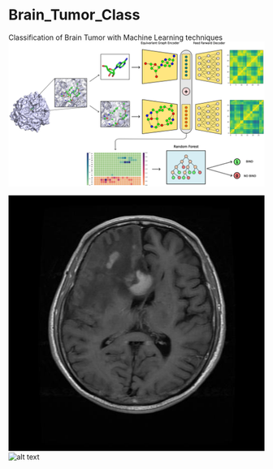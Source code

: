 # Brain_Tumor_Class
Classification of Brain Tumor with Machine Learning techniques
![alt text](https://github.com/guidotiana/Milbinding/blob/main/pic.png?raw=true)


![alt text](https://github.com/RiccardoBecca/Brain_Tumor_Class/blob/main/pic.jpg?raw=true)
![alt text](https://github.com/guidotiana/Milbinding/pic.png)
